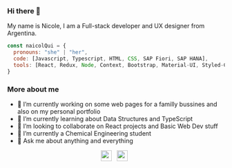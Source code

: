 ### Hi there 👋

My name is Nicole, I am a Full-stack developer and UX designer from Argentina.

```javascript
const naicolQui = {
  pronouns: "she" | "her",
  code: [Javascript, Typescript, HTML, CSS, SAP Fiori, SAP HANA],
  tools: [React, Redux, Node, Context, Bootstrap, Material-UI, Styled-Components],
}
```
### More about me

- 🔭 I’m currently working on some web pages for a familly bussines and also on my personal portfolio
- 🌱 I’m currently learning about Data Structures and TypeScript
- 👯 I’m looking to collaborate on React projects and Basic Web Dev stuff
- 🤔 I’m currently a Chemical Engineering student
- 💬 Ask me about anything and everything 

<p align="center">
<a href="https://www.linkedin.com/in/nicole-quilmore-8442661a5" target="_blank"><img align="center" src="https://cdn.jsdelivr.net/npm/simple-icons@3.1.0/icons/linkedin.svg" alt="raghav_shukl" height="25" width="25" /></a>&nbsp;&nbsp;
<a href="https://www.instagram.com/nicolequilmore" target="_blank"><img align="center" src="https://cdn.jsdelivr.net/npm/simple-icons@3.0.1/icons/instagram.svg" alt="raghav_shukl" height="25" width="25" /></a>&nbsp;&nbsp;
</p>
